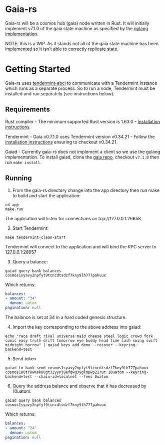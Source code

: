 # Gaia-rs

Gaia-rs will be a cosmos hub (gaia) node written in Rust. It will initially implement v7.1.0 of the gaia state machine as specified by the [golang implementation](https://github.com/cosmos/gaia/tree/v7.1.0).

NOTE: this is a WIP. As it stands not all of the gaia state machine has been implemented so it isn't able to correctly replicate state.

# Getting Started

Gaia-rs uses [tendermint-abci](https://crates.io/crates/tendermint-abci) to communicate with a Tendermint instance which runs as a separate process. So to run a node, Tendermint must be installed and run separately (see instructions below).
## Requirements

Rust compiler - The minimum supported Rust version is 1.63.0 - [Installation instructions](https://doc.rust-lang.org/book/ch01-01-installation.html).

Tendermint - Gaia v0.7.1.0 uses Tendermint version v0.34.21 - Follow the [installation instructions](https://github.com/tendermint/tendermint/blob/main/docs/introduction/install.md) ensuring to checkout v0.34.21.

Gaiad - Currently gaia-rs does not implement a client so we use the golang implementation. To install gaiad, clone the [gaia repo](https://github.com/cosmos/gaia), checkout `v7.1.0` then run `make install`.

## Running

1. From the gaia-rs directory change into the app directory then run make to build and start the application:

```
cd app
make run
```

The application will listen for connections on tcp://127.0.0.1:26658

2. Start Tendermint:

```
make tendermint-clean-start
```

Tendermint will connect to the application and will bind the RPC server to 127.0.0.1:26657


3. Query a balance:

```
gaiad query bank balances cosmos1syavy2npfyt9tcncdtsdzf7kny9lh777pahuux
```

Which returns:

```yaml
balances:
- amount: "34"
  denom: uatom
pagination: null
```

The balance is set at 34 in a hard coded genesis structure.

4. Import the key corresponding to the above address into gaiad:

```
echo "race draft rival universe maid cheese steel logic crowd fork comic easy truth drift tomorrow eye buddy head time cash swing swift midnight borrow" | gaiad keys add demo --recover --keyring-backend=test
```

5. Send token

```
gaiad tx bank send cosmos1syavy2npfyt9tcncdtsdzf7kny9lh777pahuux cosmos180tr8wmsk8ugt32yynj8efqwg3yglmpwp22rut 10uatom --keyring-backend=test --chain-id=localnet --fees 0uatom
```

6. Query the address balance and observe that it has decreased by 10uatom:

```
gaiad query bank balances cosmos1syavy2npfyt9tcncdtsdzf7kny9lh777pahuux
```

Which returns:

```yaml
balances:
- amount: "24"
  denom: uatom
pagination: null
```
